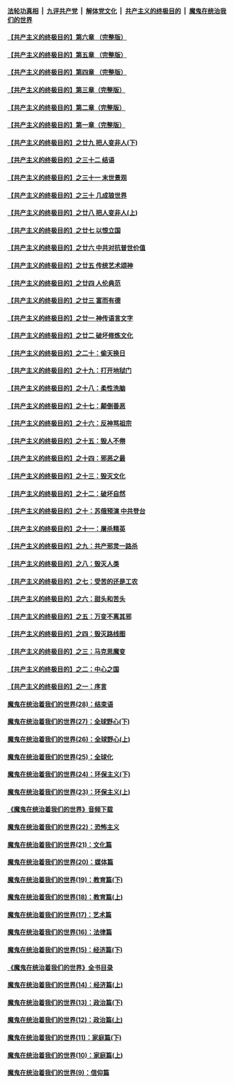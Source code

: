 ####  [法轮功真相](../../../../basic/blob/master/README.md?t=05210902) &nbsp;|&nbsp; [九评共产党](../../../../9ping.md/blob/master/README.md?t=05210902) &nbsp;|&nbsp; [解体党文化](../../../../jtdwh.md/blob/master/README.md?t=05210902)  &nbsp;|&nbsp; [共产主义的终极目的](../../../../gczydzjmd.md/blob/master/README.md?t=05210902) &nbsp;|&nbsp; [魔鬼在统治我们的世界](../../../../mgztzwmdsj.md/blob/master/README.md?t=05210902) 

#### [【共产主义的终极目的】第六章 （完整版）](../pages/nsc422/n11428913.md?t=05210902) 

#### [【共产主义的终极目的】第五章 （完整版）](../pages/nsc422/n11428912.md?t=05210902) 

#### [【共产主义的终极目的】第四章 （完整版）](../pages/nsc422/n11428907.md?t=05210902) 

#### [【共产主义的终极目的】第三章（完整版）](../pages/nsc422/n11428848.md?t=05210902) 

#### [【共产主义的终极目的】第二章（完整版）](../pages/nsc422/n11428831.md?t=05210902) 

#### [【共产主义的终极目的】第一章（完整版）](../pages/nsc422/n11417651.md?t=05210902) 

#### [【共产主义的终极目的】之廿九 把人变非人(下)](../pages/nsc422/n11344140.md?t=05210902) 

#### [【共产主义的终极目的】之三十二 结语](../pages/nsc422/n11360535.md?t=05210902) 

#### [【共产主义的终极目的】之三十一 末世景观](../pages/nsc422/n11351129.md?t=05210902) 

#### [【共产主义的终极目的】之三十 几成狼世界](../pages/nsc422/n11348280.md?t=05210902) 

#### [【共产主义的终极目的】之廿八 把人变非人(上)](../pages/nsc422/n11340492.md?t=05210902) 

#### [【共产主义的终极目的】之廿七 以恨立国](../pages/nsc422/n11336944.md?t=05210902) 

#### [【共产主义的终极目的】之廿六 中共对抗普世价值](../pages/nsc422/n11324785.md?t=05210902) 

#### [【共产主义的终极目的】之廿五 传统艺术颂神](../pages/nsc422/n11296396.md?t=05210902) 

#### [【共产主义的终极目的】之廿四 人伦典范](../pages/nsc422/n11296397.md?t=05210902) 

#### [【共产主义的终极目的】之廿三 富而有德](../pages/nsc422/n11283598.md?t=05210902) 

#### [【共产主义的终极目的】之廿一 神传语言文字](../pages/nsc422/n11263265.md?t=05210902) 

#### [【共产主义的终极目的】之廿二 破坏修炼文化](../pages/nsc422/n11245728.md?t=05210902) 

#### [【共产主义的终极目的】之二十：偷天换日](../pages/nsc422/n11238846.md?t=05210902) 

#### [【共产主义的终极目的】之十九：打开地狱门](../pages/nsc422/n11206376.md?t=05210902) 

#### [【共产主义的终极目的】之十八：柔性洗脑](../pages/nsc422/n11199994.md?t=05210902) 

#### [【共产主义的终极目的】之十七：颠倒善恶](../pages/nsc422/n11179782.md?t=05210902) 

#### [【共产主义的终极目的】之十六：反神骂祖宗](../pages/nsc422/n11166798.md?t=05210902) 

#### [【共产主义的终极目的】之十五：毁人不倦](../pages/nsc422/n11166792.md?t=05210902) 

#### [【共产主义的终极目的】之十四：邪恶之最](../pages/nsc422/n11150249.md?t=05210902) 

#### [【共产主义的终极目的】之十三：毁灭文化](../pages/nsc422/n11135227.md?t=05210902) 

#### [【共产主义的终极目的】之十二：破坏自然](../pages/nsc422/n11135214.md?t=05210902) 

#### [【共产主义的终极目的】之十：苏俄预演 中共登台](../pages/nsc422/n11118424.md?t=05210902) 

#### [【共产主义的终极目的】之十一：屠杀精英](../pages/nsc422/n11118442.md?t=05210902) 

#### [【共产主义的终极目的】之九：共产邪灵一路杀](../pages/nsc422/n11114139.md?t=05210902) 

#### [【共产主义的终极目的】之八：毁灭人类](../pages/nsc422/n11108503.md?t=05210902) 

#### [【共产主义的终极目的】之七：受苦的还是工农](../pages/nsc422/n11101809.md?t=05210902) 

#### [【共产主义的终极目的】之六：甜头和苦头](../pages/nsc422/n11096971.md?t=05210902) 

#### [【共产主义的终极目的】之五：万变不离其邪](../pages/nsc422/n11091285.md?t=05210902) 

#### [【共产主义的终极目的】之四：毁灭路线图](../pages/nsc422/n11086284.md?t=05210902) 

#### [【共产主义的终极目的】之三：马克思魔变](../pages/nsc422/n11061941.md?t=05210902) 

#### [【共产主义的终极目的】之二：中心之国](../pages/nsc422/n11047728.md?t=05210902) 

#### [【共产主义的终极目的】之一：序言](../pages/nsc422/n11086077.md?t=05210902) 

#### [魔鬼在统治着我们的世界(28)：结束语](../pages/nsc422/n10936246.md?t=05210902) 

#### [魔鬼在统治着我们的世界(27)：全球野心(下)](../pages/nsc422/n10928319.md?t=05210902) 

#### [魔鬼在统治着我们的世界(26)：全球野心(上)](../pages/nsc422/n10900318.md?t=05210902) 

#### [魔鬼在统治着我们的世界(25)：全球化](../pages/nsc422/n10788205.md?t=05210902) 

#### [魔鬼在统治着我们的世界(24)：环保主义(下)](../pages/nsc422/n10695307.md?t=05210902) 

#### [魔鬼在统治着我们的世界(23)：环保主义(上)](../pages/nsc422/n10688613.md?t=05210902) 

#### [《魔鬼在统治着我们的世界》音频下载](../pages/nsc422/n10635553.md?t=05210902) 

#### [魔鬼在统治着我们的世界(22)：恐怖主义](../pages/nsc422/n10614727.md?t=05210902) 

#### [魔鬼在统治着我们的世界(21)：文化篇](../pages/nsc422/n10597706.md?t=05210902) 

#### [魔鬼在统治着我们的世界(20)：媒体篇](../pages/nsc422/n10586579.md?t=05210902) 

#### [魔鬼在统治着我们的世界(19)：教育篇(下)](../pages/nsc422/n10564808.md?t=05210902) 

#### [魔鬼在统治着我们的世界(18)：教育篇(上)](../pages/nsc422/n10526970.md?t=05210902) 

#### [魔鬼在统治着我们的世界(17)：艺术篇](../pages/nsc422/n10499093.md?t=05210902) 

#### [魔鬼在统治着我们的世界(16)：法律篇](../pages/nsc422/n10485969.md?t=05210902) 

#### [魔鬼在统治着我们的世界(15)：经济篇(下)](../pages/nsc422/n10469975.md?t=05210902) 

#### [《魔鬼在统治着我们的世界》全书目录](../pages/nsc422/n10464261.md?t=05210902) 

#### [魔鬼在统治着我们的世界(14)：经济篇(上)](../pages/nsc422/n10457370.md?t=05210902) 

#### [魔鬼在统治着我们的世界(13)：政治篇(下)](../pages/nsc422/n10448270.md?t=05210902) 

#### [魔鬼在统治着我们的世界(12)：政治篇(上)](../pages/nsc422/n10444576.md?t=05210902) 

#### [魔鬼在统治着我们的世界(11)：家庭篇(下)](../pages/nsc422/n10440961.md?t=05210902) 

#### [魔鬼在统治着我们的世界(10)：家庭篇(上)](../pages/nsc422/n10435448.md?t=05210902) 

#### [魔鬼在统治着我们的世界(9)：信仰篇](../pages/nsc422/n10432159.md?t=05210902) 


